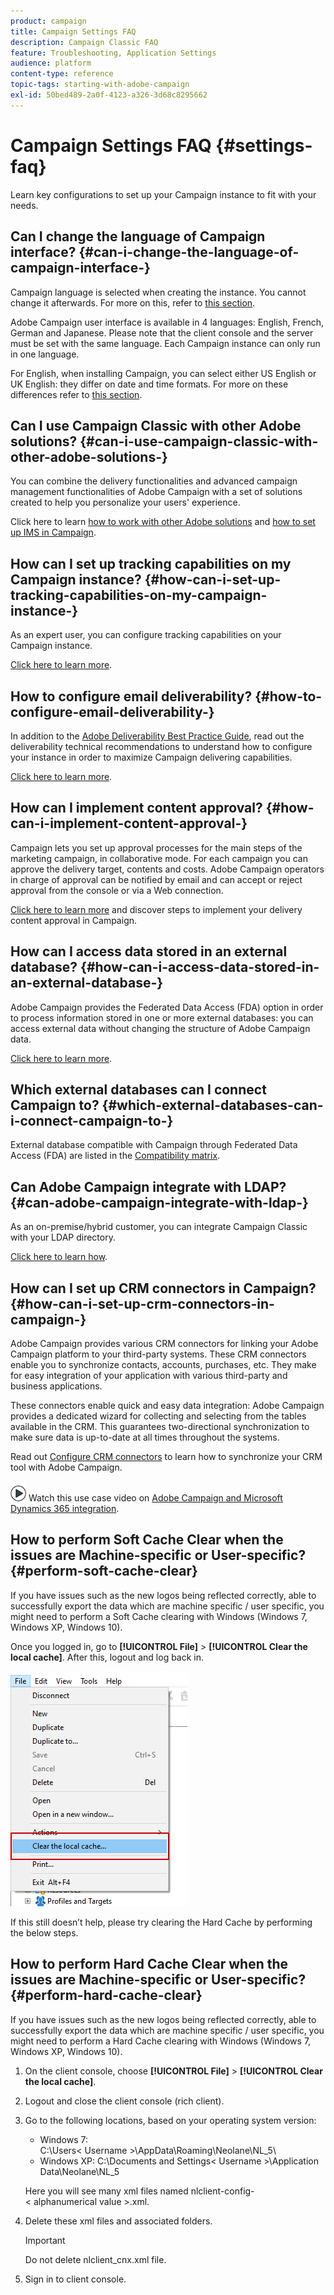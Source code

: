 ```yaml
---
product: campaign
title: Campaign Settings FAQ
description: Campaign Classic FAQ
feature: Troubleshooting, Application Settings
audience: platform
content-type: reference
topic-tags: starting-with-adobe-campaign
exl-id: 50bed489-2a0f-4123-a326-3d68c8295662
---
```

# Campaign Settings FAQ {#settings-faq}



Learn key configurations to set up your Campaign instance to fit with your needs.

## Can I change the language of Campaign interface? {#can-i-change-the-language-of-campaign-interface-}

Campaign language is selected when creating the instance. You cannot change it afterwards. For more on this, refer to [this section](../../installation/using/creating-an-instance-and-logging-on.md).

Adobe Campaign user interface is available in 4 languages: English, French, German and Japanese. Please note that the client console and the server must be set with the same language. Each Campaign instance can only run in one language.

For English, when installing Campaign, you can select either US English or UK English: they differ on date and time formats. For more on these differences refer to [this section](../../platform/using/adobe-campaign-workspace.md#date-and-time).

## Can I use Campaign Classic with other Adobe solutions? {#can-i-use-campaign-classic-with-other-adobe-solutions-}

You can combine the delivery functionalities and advanced campaign management functionalities of Adobe Campaign with a set of solutions created to help you personalize your users' experience.

Click here to learn [how to work with other Adobe solutions](../../integrations/using/about-campaign-integrations.md) and [how to set up IMS in Campaign](../../integrations/using/about-adobe-id.md).

## How can I set up tracking capabilities on my Campaign instance? {#how-can-i-set-up-tracking-capabilities-on-my-campaign-instance-}

As an expert user, you can configure tracking capabilities on your Campaign instance.

[Click here to learn more](../../installation/using/deploying-an-instance.md#tracking-configuration).

## How to configure email deliverability? {#how-to-configure-email-deliverability-}

In addition to the [Adobe Deliverability Best Practice Guide](https://experienceleague.adobe.com/docs/deliverability-learn/deliverability-best-practice-guide/introduction.html), read out the deliverability technical recommendations to understand how to configure your instance in order to maximize Campaign delivering capabilities.

[Click here to learn more](../../delivery/using/about-deliverability.md).

## How can I implement content approval? {#how-can-i-implement-content-approval-}

Campaign lets you set up approval processes for the main steps of the marketing campaign, in collaborative mode. For each campaign you can approve the delivery target, contents and costs. Adobe Campaign operators in charge of approval can be notified by email and can accept or reject approval from the console or via a Web connection.

[Click here to learn more](../../campaign/using/marketing-campaign-approval.md#checking-and-approving-deliveries) and discover steps to implement your delivery content approval in Campaign.

## How can I access data stored in an external database? {#how-can-i-access-data-stored-in-an-external-database-}

Adobe Campaign provides the Federated Data Access (FDA) option in order to process information stored in one or more external databases: you can access external data without changing the structure of Adobe Campaign data.

[Click here to learn more](../../installation/using/connecting-to-database.md).

## Which external databases can I connect Campaign to? {#which-external-databases-can-i-connect-campaign-to-}

External database compatible with Campaign through Federated Data Access (FDA) are listed in the [Compatibility matrix](../../rn/using/compatibility-matrix.md).

## Can Adobe Campaign integrate with LDAP? {#can-adobe-campaign-integrate-with-ldap-}

As an on-premise/hybrid customer, you can integrate Campaign Classic with your LDAP directory.

[Click here to learn how](../../installation/using/connecting-through-ldap.md).

## How can I set up CRM connectors in Campaign? {#how-can-i-set-up-crm-connectors-in-campaign-}

Adobe Campaign provides various CRM connectors for linking your Adobe Campaign platform to your third-party systems. These CRM connectors enable you to synchronize contacts, accounts, purchases, etc. They make for easy integration of your application with various third-party and business applications.

These connectors enable quick and easy data integration: Adobe Campaign provides a dedicated wizard for collecting and selecting from the tables available in the CRM. This guarantees two-directional synchronization to make sure data is up-to-date at all times throughout the systems.

Read out [Configure CRM connectors](../../platform/using/crm-connectors.md) to learn how to synchronize your CRM tool with Adobe Campaign.

![](assets/do-not-localize/how-to-video.png) Watch this use case video on [Adobe Campaign and Microsoft Dynamics 365 integration](https://helpx.adobe.com/campaign/kt/acc/using/acc-integrate-dynamics365-with-acc-feature-video-set-up.html).

## How to perform Soft Cache Clear when the issues are Machine-specific or User-specific? {#perform-soft-cache-clear}

If you have issues such as the new logos being reflected correctly, able to successfully export the data which are machine specific / user specific, you might need to perform a Soft Cache clearing with Windows (Windows 7, Windows XP, Windows 10).

Once you logged in, go to **[!UICONTROL File]** > **[!UICONTROL Clear the local cache]**. After this, logout and log back in.

![](assets/faq_soft_cache.png)

If this still doesn’t help, please try clearing the Hard Cache by performing the below steps.

## How to perform Hard Cache Clear when the issues are Machine-specific or User-specific? {#perform-hard-cache-clear}

If you have issues such as the new logos being reflected correctly, able to successfully export the data which are machine specific / user specific, you might need to perform a Hard Cache clearing with Windows (Windows 7, Windows XP, Windows 10).

1. On the client console, choose **[!UICONTROL File]** > **[!UICONTROL Clear the local cache]**.

1. Logout and close the client console (rich client).

1. Go to the following locations, based on your operating system version:

    * Windows 7: C:\Users\<&nbsp;Username&nbsp;>\AppData\Roaming\Neolane\NL_5\
    * Windows XP: C:\Documents and Settings\<&nbsp;Username&nbsp;>\Application Data\Neolane\NL_5

    Here you will see many xml files named nlclient-config-<&nbsp;alphanumerical value&nbsp;>.xml.

1. Delete these xml files and associated folders.

    >[!IMPORTANT]
    >
    >Do not delete nlclient_cnx.xml file.

1. Sign in to client console.
